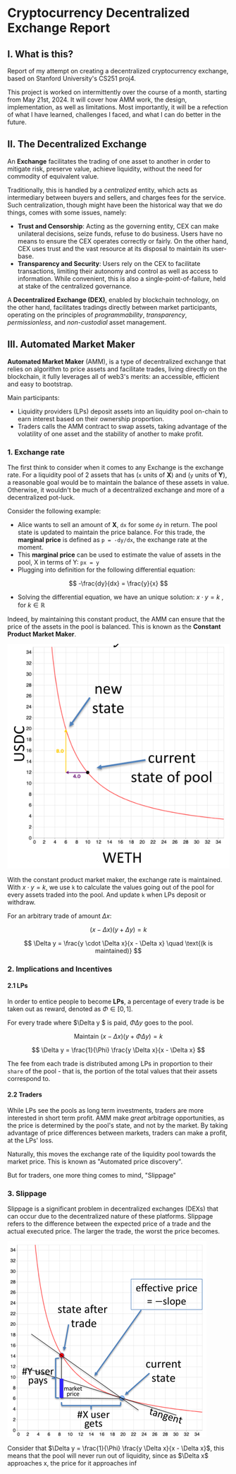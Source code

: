 # Cryptocurrency Decentralized Exchange Report

## I. What is this?

Report of my attempt on creating a decentralized cryptocurrency exchange, based on Stanford University's CS251 proj4.

This project is worked on intermittently over the course of a month, starting from May 21st, 2024. It will cover how AMM work, the design, implementation, as well as limitations. Most importantly, it will be a refection of what I have learned, challenges I faced, and what I can do better in the future.

## II. The Decentralized Exchange

An **Exchange** facilitates the trading of one asset to another in order to mitigate risk, preserve value, achieve liquidity, without the need for commodity of equivalent value.

Traditionally, this is handled by a *centralized* entity, which acts as intermediary between buyers and sellers, and charges fees for the service. Such centralization, though might have been the historical way that we do things, comes with some issues, namely:

- **Trust and Censorship**: Acting as the governing entity, CEX can make unilateral decisions, seize funds, refuse to do business. Users have no means to ensure the CEX operates correctly or fairly. On the other hand, CEX uses trust and the vast resource at its disposal to maintain its user-base.
- **Transparency and Security**: Users rely on the CEX to facilitate transactions, limiting their autonomy and control as well as access to information. While convenient, this is also a single-point-of-failure, held at stake of the centralized governance.

A **Decentralized Exchange (DEX)**, enabled by blockchain technology, on the other hand, facilitates tradings directly between market participants, operating on the principles of *programmability*, *transparency*, *permissionless*, and *non-custodial* asset management.

## III. Automated Market Maker
**Automated Market Maker** (AMM), is a type of decentralized exchange that relies on algorithm to price assets and facilitate trades, living directly on the blockchain, it fully leverages all of web3's merits: an accessible, efficient and easy to bootstrap.

Main participants:
- Liquidity providers (LPs) deposit assets into an liquidity pool on-chain to earn interest based on their ownership proportion.
- Traders calls the AMM contract to swap assets, taking advantage of the volatility of one asset and the stability of another to make profit.

### 1. Exchange rate
The first think to consider when it comes to any Exchange is the exchange rate.
For a liquidity pool of 2 assets that has (`x` units of **X**) and (`y` units of **Y**), a reasonable goal would be to maintain the balance of these assets in value. Otherwise, it wouldn't be much of a decentralized exchange and more of a decentralized pot-luck.

Consider the following example:
- Alice wants to sell an amount of **X**, `dx` for some `dy` in return. The pool state is updated to maintain the price balance. For this trade, the **marginal price** is defined as `p = -dy/dx`, the exchange rate at the moment.
- This **marginal price** can be used to estimate the value of assets in the pool, X in terms of Y: `px = y`
- Plugging into definition for the following differential equation:

$$
-\frac{dy}{dx} = \frac{y}{x}
$$

- Solving the differential equation, we have an unique solution: $x \cdot y = k$ , for $k \in \mathbb{R}$

Indeed, by maintaining this constant product, the AMM can ensure that the price of the assets in the pool is balanced. This is known as the **Constant Product Market Maker**.

![imagefromslide](./res/constprodmm.png)

With the constant product market maker, the exchange rate is maintained. With $x \cdot y = k$, we use `k` to calculate the values going out of the pool for every assets traded into the pool. And update `k` when LPs deposit or withdraw. 

For an arbitrary trade of amount $\Delta x$:

$$
(x - \Delta x) (y + \Delta y) = k
$$

$$
\Delta y = \frac{y \cdot \Delta x}{x - \Delta x} \quad \text{(k is maintained)}
$$

### 2. Implications and Incentives

#### 2.1 LPs
In order to entice people to become **LPs**, a percentage of every trade is be taken out as reward, denoted as $\Phi \in [0, 1]$.

For every trade where $\Delta y $ is paid, $\Phi \Delta y$ goes to the pool. 

$$
\text{Maintain } (x - \Delta x)(y + \Phi \Delta y) = k
$$

$$
\Delta y = \frac{1}{\Phi} \frac{y \Delta x}{x - \Delta x}
$$

The fee from each trade is distributed among LPs in proportion to their `share` of the pool - that is, the portion of the total values that their assets correspond to.

#### 2.2 Traders
While LPs see the pools as long term investments, traders are more interested in short term profit. AMM make *great* arbitrage opportunities, as the price is determined by the pool's state, and not by the market. By taking advantage of price differences between markets, traders can make a profit, at the LPs' loss.

Naturally, this moves the exchange rate of the liquidity pool towards the market price. This is known as "Automated price discovery".

But for traders, one more thing comes to mind, "Slippage"

### 3. Slippage

Slippage is a significant problem in decentralized exchanges (DEXs) that can occur due to the decentralized nature of these platforms. Slippage refers to the difference between the expected price of a trade and the actual executed price. The larger the trade, the worst  the price becomes.

![slippage](./res/slippage.png) 

Consider that $\Delta y = \frac{1}{\Phi} \frac{y \Delta x}{x - \Delta x}$, this means that the pool will never run out of liquidity, since as $\Delta x\$ approaches x, the price for it approaches $\inf$

